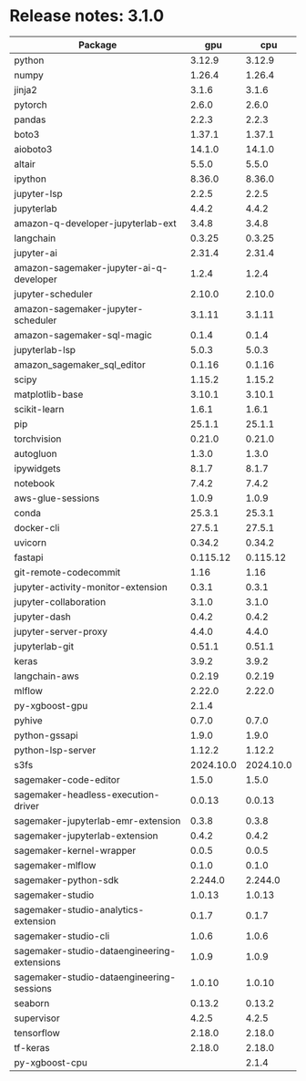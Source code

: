 # Release notes: 3.1.0

Package | gpu| cpu
---|---|---
python|3.12.9|3.12.9
numpy|1.26.4|1.26.4
jinja2|3.1.6|3.1.6
pytorch|2.6.0|2.6.0
pandas|2.2.3|2.2.3
boto3|1.37.1|1.37.1
aioboto3|14.1.0|14.1.0
altair|5.5.0|5.5.0
ipython|8.36.0|8.36.0
jupyter-lsp|2.2.5|2.2.5
jupyterlab|4.4.2|4.4.2
amazon-q-developer-jupyterlab-ext|3.4.8|3.4.8
langchain|0.3.25|0.3.25
jupyter-ai|2.31.4|2.31.4
amazon-sagemaker-jupyter-ai-q-developer|1.2.4|1.2.4
jupyter-scheduler|2.10.0|2.10.0
amazon-sagemaker-jupyter-scheduler|3.1.11|3.1.11
amazon-sagemaker-sql-magic|0.1.4|0.1.4
jupyterlab-lsp|5.0.3|5.0.3
amazon_sagemaker_sql_editor|0.1.16|0.1.16
scipy|1.15.2|1.15.2
matplotlib-base|3.10.1|3.10.1
scikit-learn|1.6.1|1.6.1
pip|25.1.1|25.1.1
torchvision|0.21.0|0.21.0
autogluon|1.3.0|1.3.0
ipywidgets|8.1.7|8.1.7
notebook|7.4.2|7.4.2
aws-glue-sessions|1.0.9|1.0.9
conda|25.3.1|25.3.1
docker-cli|27.5.1|27.5.1
uvicorn|0.34.2|0.34.2
fastapi|0.115.12|0.115.12
git-remote-codecommit|1.16|1.16
jupyter-activity-monitor-extension|0.3.1|0.3.1
jupyter-collaboration|3.1.0|3.1.0
jupyter-dash|0.4.2|0.4.2
jupyter-server-proxy|4.4.0|4.4.0
jupyterlab-git|0.51.1|0.51.1
keras|3.9.2|3.9.2
langchain-aws|0.2.19|0.2.19
mlflow|2.22.0|2.22.0
py-xgboost-gpu|2.1.4| 
pyhive|0.7.0|0.7.0
python-gssapi|1.9.0|1.9.0
python-lsp-server|1.12.2|1.12.2
s3fs|2024.10.0|2024.10.0
sagemaker-code-editor|1.5.0|1.5.0
sagemaker-headless-execution-driver|0.0.13|0.0.13
sagemaker-jupyterlab-emr-extension|0.3.8|0.3.8
sagemaker-jupyterlab-extension|0.4.2|0.4.2
sagemaker-kernel-wrapper|0.0.5|0.0.5
sagemaker-mlflow|0.1.0|0.1.0
sagemaker-python-sdk|2.244.0|2.244.0
sagemaker-studio|1.0.13|1.0.13
sagemaker-studio-analytics-extension|0.1.7|0.1.7
sagemaker-studio-cli|1.0.6|1.0.6
sagemaker-studio-dataengineering-extensions|1.0.9|1.0.9
sagemaker-studio-dataengineering-sessions|1.0.10|1.0.10
seaborn|0.13.2|0.13.2
supervisor|4.2.5|4.2.5
tensorflow|2.18.0|2.18.0
tf-keras|2.18.0|2.18.0
py-xgboost-cpu| |2.1.4
